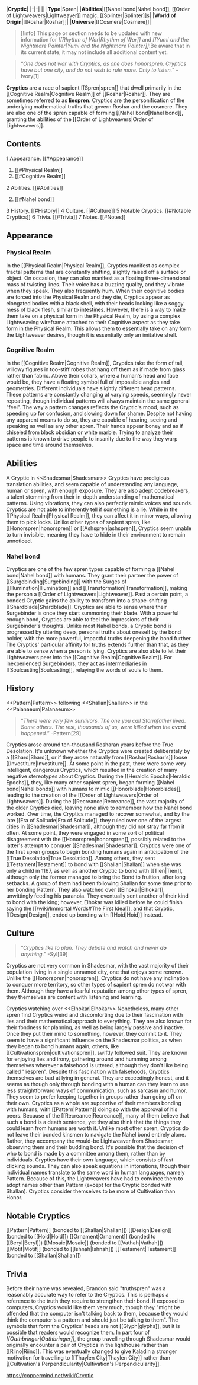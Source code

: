 |**Cryptic**|
|-|-|
||
|**Type**|Spren|
|**Abilities**|[[Nahel bond\|Nahel bond]], [[Order of Lightweavers\|Lightweaver]] magic, [[Splinter\|Splinter]]s|
|**World of Origin**|[[Roshar\|Roshar]]|
|**Universe**|[[Cosmere\|Cosmere]]|

> [!info] This page or section needs to be updated with new information for *[[Rhythm of War\|Rhythm of War]]* and *[[Yumi and the Nightmare Painter\|Yumi and the Nightmare Painter]]*!Be aware that in its current state, it may not include all additional content yet.

>“*One does not war with Cryptics, as one does honorspren. Cryptics have but one city, and do not wish to rule more. Only to listen.*”
\-Ivory[1]


**Cryptics** are a race of sapient [[Spren\|spren]] that dwell primarily in the [[Cognitive Realm\|Cognitive Realm]] of [[Roshar\|Roshar]]. They are sometimes referred to as **liespren**.
Cryptics are the personification of the underlying mathematical truths that govern Roshar and the cosmere. They are also one of the spren capable of forming [[Nahel bond\|Nahel bond]], granting the abilities of the [[Order of Lightweavers\|Order of Lightweavers]].

## Contents

1 Appearance. [[#Appearance]] 

1. [[#Physical Realm]] 
1. [[#Cognitive Realm]] 


2 Abilities. [[#Abilities]] 

2. [[#Nahel bond]] 


3 History. [[#History]] 
4 Culture. [[#Culture]] 
5 Notable Cryptics. [[#Notable Cryptics]] 
6 Trivia. [[#Trivia]] 
7 Notes. [[#Notes]] 


## Appearance
### Physical Realm
In the [[Physical Realm\|Physical Realm]], Cryptics manifest as complex fractal patterns that are constantly shifting, slightly raised off a surface or object. On occasion, they can also manifest as a floating three-dimensional mass of twisting lines. Their voice has a buzzing quality, and they vibrate when they speak. They also frequently hum.
When their cognitive bodies are forced into the Physical Realm and they die, Cryptics appear as elongated bodies with a black shell, with their heads looking like a soggy mess of black flesh, similar to intestines. However, there is a way to make them take on a physical form in the Physical Realm, by using a complex Lightweaving wireframe attached to their Cognitive aspect as they take form in the Physical Realm. This allows them to essentially take on any form the Lightweaver desires, though it is essentially only an imitative shell.

### Cognitive Realm
In the [[Cognitive Realm\|Cognitive Realm]], Cryptics take the form of tall, willowy figures in too-stiff robes that hang off them as if made from glass rather than fabric. Above their collars, where a human's head and face would be, they have a floating symbol full of impossible angles and geometries. Different individuals have slightly different head patterns. These patterns are constantly changing at varying speeds, seemingly never repeating, though individual patterns will always maintain the same general "feel". The way a pattern changes reflects the Cryptic's mood, such as speeding up for confusion, and slowing down for shame. Despite not having any apparent means to do so, they are capable of hearing, seeing and speaking as well as any other spren. Their hands appear boney and as if chiseled from black obsidian or white marble.
Trying to analyze their patterns is known to drive people to insanity due to the way they warp space and time around themselves.

## Abilities
  A Cryptic in <<Shadesmar\|Shadesmar>>
Cryptics have prodigious translation abilities, and seem capable of understanding any language, human or spren, with enough exposure. They are also adept codebreakers, a talent stemming from their in-depth understanding of mathematical patterns. Using vibrations, they can also perfectly mimic voices and sounds. Cryptics are not able to inherently tell if something is a lie.
While in the [[Physical Realm\|Physical Realm]], they can affect it in minor ways, allowing them to pick locks. Unlike other types of sapient spren, like [[Honorspren\|honorspren]] or [[Ashspren\|ashspren]], Cryptics seem unable to turn invisible, meaning they have to hide in their environment to remain unnoticed.

### Nahel bond
Cryptics are one of the few spren types capable of forming a [[Nahel bond\|Nahel bond]] with humans. They grant their partner the power of [[Surgebinding\|Surgebinding]] with the Surges of [[Illumination\|Illumination]] and [[Transformation\|Transformation]], making the person a [[Order of Lightweavers\|Lightweaver]]. Past a certain point, a bonded Cryptic gains the ability to transform into a shape-shifting [[Shardblade\|Shardblade]]. Cryptics are able to sense where their Surgebinder is once they start summoning their blade. With a powerful enough bond, Cryptics are able to feel the impressions of their Surgebinder's thoughts.
Unlike most Nahel bonds, a Cryptic bond is progressed by uttering deep, personal truths about oneself by the bond holder, with the more powerful, impactful truths deepening the bond further. The Cryptics' particular affinity for truths extends further than that, as they are able to sense when a person is lying.
Cryptics are also able to let their Lightweavers peer into the [[Cognitive Realm\|Cognitive Realm]]. For inexperienced Surgebinders, they act as intermediaries in [[Soulcasting\|Soulcasting]], relaying the words of souls to them.

## History
  <<Pattern\|Pattern>> following <<Shallan\|Shallan>> in the <<Palanaeum\|Palanaeum>>
>“*There were very few survivors. The one you call Stormfather lived. Some others. The rest, thousands of us, were killed when the **event** happened.*”
\-Pattern[29]


Cryptics arose around ten-thousand Rosharan years before the True Desolation. It's unknown whether the Cryptics were created deliberately by a [[Shard\|Shard]], or if they arose naturally from [[Roshar\|Roshar's]] loose [[Investiture\|Investiture]]. At some point in the past, there were some very intelligent, dangerous Cryptics, which resulted in the creation of many negative stereotypes about Cryptics. During the [[Heraldic Epochs\|Heraldic Epochs]], they, like many other sapient spren, began forming [[Nahel bond\|Nahel bonds]] with humans to mimic [[Honorblade\|Honorblades]], leading to the creation of the [[Order of Lightweavers\|Order of Lightweavers]]. During the [[Recreance\|Recreance]], the vast majority of the older Cryptics died, leaving none alive to remember how the Nahel bond worked.
Over time, the Cryptics managed to recover somewhat, and by the late [[Era of Solitude\|Era of Solitude]], they ruled over one of the largest cities in [[Shadesmar\|Shadesmar]], although they did not stray far from it often. At some point, they were engaged in some sort of political disagreement with the [[Honorspren\|honorspren]], possibly related to the latter's attempt to conquer [[Shadesmar\|Shadesmar]].
Cryptics were one of the first spren groups to begin bonding humans again in anticipation of the [[True Desolation\|True Desolation]]. Among others, they sent [[Testament\|Testament]] to bond with [[Shallan\|Shallan]] when she was only a child in 1167, as well as another Cryptic to bond with [[Tien\|Tien]], although only the former managed to bring the Bond to fruition, after long setbacks.
A group of them had been following Shallan for some time prior to her bonding Pattern. They also watched over [[Elhokar\|Elhokar]], unwittingly feeding his paranoia. They eventually sent another of their kind to bond with the king; however, Elhokar was killed before he could finish saying the [[/wiki/Immortal Words#The First Ideal]], and that Cryptic, [[Design\|Design]], ended up bonding with [[Hoid\|Hoid]] instead.

## Culture
>“*Cryptics like to plan. They debate and watch and never **do** anything.*”
\-Syl[39]


Cryptics are not very common in Shadesmar, with the vast majority of their population living in a single unnamed city, one that enjoys some renown. Unlike the [[Honorspren\|honorspren]], Cryptics do not have any inclination to conquer more territory, so other types of sapient spren do not war with them. Although they have a fearful reputation among other types of spren, they themselves are content with listening and learning.

  Cryptics watching over <<Elhokar\|Elhokar>>
Nonetheless, many other spren find Cryptics weird and discomforting due to their fascination with lies and their mathematical approach to everything. They are also known for their fondness for planning, as well as being largely passive and inactive. Once they put their mind to something, however, they commit to it. They seem to have a significant influence on the Shadesmar politics, as when they began to bond humans again, others, like [[Cultivationspren\|cultivationspren]], swiftly followed suit.
They are known for enjoying lies and irony, gathering around and humming among themselves wherever a falsehood is uttered, although they don't like being called "liespren". Despite this fascination with falsehoods, Cryptics themselves are bad at lying in general. They are exceedingly honest, and it seems as though only through bonding with a human can they learn to use less straightforward ways of communication, such as sarcasm and humor. They seem to prefer keeping together in groups rather than going off on their own.
Cryptics as a whole are supportive of their members bonding with humans, with [[Pattern\|Pattern]] doing so with the approval of his peers. Because of the [[Recreance\|Recreance]], many of them believe that such a bond is a death sentence, yet they also think that the things they could learn from humans are worth it. Unlike most other spren, Cryptics do not leave their bonded kinsmen to navigate the Nahel bond entirely alone. Rather, they accompany the would-be Lightweaver from Shadesmar, observing them and their budding bond. It's possible that the decision of who to bond is made by a committee among them, rather than by individuals.
Cryptics have their own language, which consists of fast clicking sounds. They can also speak equations in intonations, though their individual names translate to the same word in human languages, namely Pattern. Because of this, the Lightweavers have had to convince them to adopt names other than Pattern (except for the Cryptic bonded with Shallan).
Cryptics consider themselves to be more of Cultivation than Honor.

## Notable Cryptics
[[Pattern\|Pattern]] (bonded to [[Shallan\|Shallan]])
[[Design\|Design]] (bonded to [[Hoid\|Hoid]])
[[Ornament\|Ornament]] (bonded to [[Beryl\|Beryl]])
[[Mosaic\|Mosaic]] (bonded to [[Vathah\|Vathah]])
[[Motif\|Motif]] (bonded to [[Ishnah\|Ishnah]])
[[Testament\|Testament]] (bonded to [[Shallan\|Shallan]])
## Trivia
Before their name was revealed, Brandon said "truthspren" was a reasonably accurate way to refer to the Cryptics. This is perhaps a reference to the truth they require to strengthen their bond.
If exposed to computers, Cryptics would like them very much, though they "might be offended that the computer isn't talking back to them, because they would think the computer's a pattern and should just be talking to them".
The symbols that form the Cryptics' heads are not [[Glyph\|glyphs]], but it is possible that readers would recognize them.
In part four of *[[Oathbringer\|Oathbringer]]*, the group travelling through Shadesmar would originally encounter a pair of Cryptics in the lighthouse rather than [[Riino\|Riino]]. This was eventually changed to give Kaladin a stronger motivation for travelling to [[Thaylen City\|Thaylen City]] rather than [[Cultivation's Perpendicularity\|Cultivation's Perpendicularity]].


https://coppermind.net/wiki/Cryptic